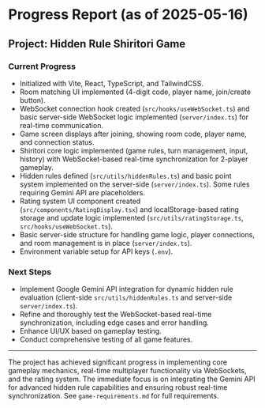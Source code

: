# Progress Report (as of 2025-05-16)

## Project: Hidden Rule Shiritori Game

### Current Progress
- Initialized with Vite, React, TypeScript, and TailwindCSS.
- Room matching UI implemented (4-digit code, player name, join/create button).
- WebSocket connection hook created (`src/hooks/useWebSocket.ts`) and basic server-side WebSocket logic implemented (`server/index.ts`) for real-time communication.
- Game screen displays after joining, showing room code, player name, and connection status.
- Shiritori core logic implemented (game rules, turn management, input, history) with WebSocket-based real-time synchronization for 2-player gameplay.
- Hidden rules defined (`src/utils/hiddenRules.ts`) and basic point system implemented on the server-side (`server/index.ts`). Some rules requiring Gemini API are placeholders.
- Rating system UI component created (`src/components/RatingDisplay.tsx`) and localStorage-based rating storage and update logic implemented (`src/utils/ratingStorage.ts`, `src/hooks/useWebSocket.ts`).
- Basic server-side structure for handling game logic, player connections, and room management is in place (`server/index.ts`).
- Environment variable setup for API keys (`.env`).

### Next Steps
- Implement Google Gemini API integration for dynamic hidden rule evaluation (client-side `src/utils/hiddenRules.ts` and server-side `server/index.ts`).
- Refine and thoroughly test the WebSocket-based real-time synchronization, including edge cases and error handling.
- Enhance UI/UX based on gameplay testing.
- Conduct comprehensive testing of all game features.

---
The project has achieved significant progress in implementing core gameplay mechanics, real-time multiplayer functionality via WebSockets, and the rating system. The immediate focus is on integrating the Gemini API for advanced hidden rule capabilities and ensuring robust real-time synchronization. See `game-requirements.md` for full requirements.
